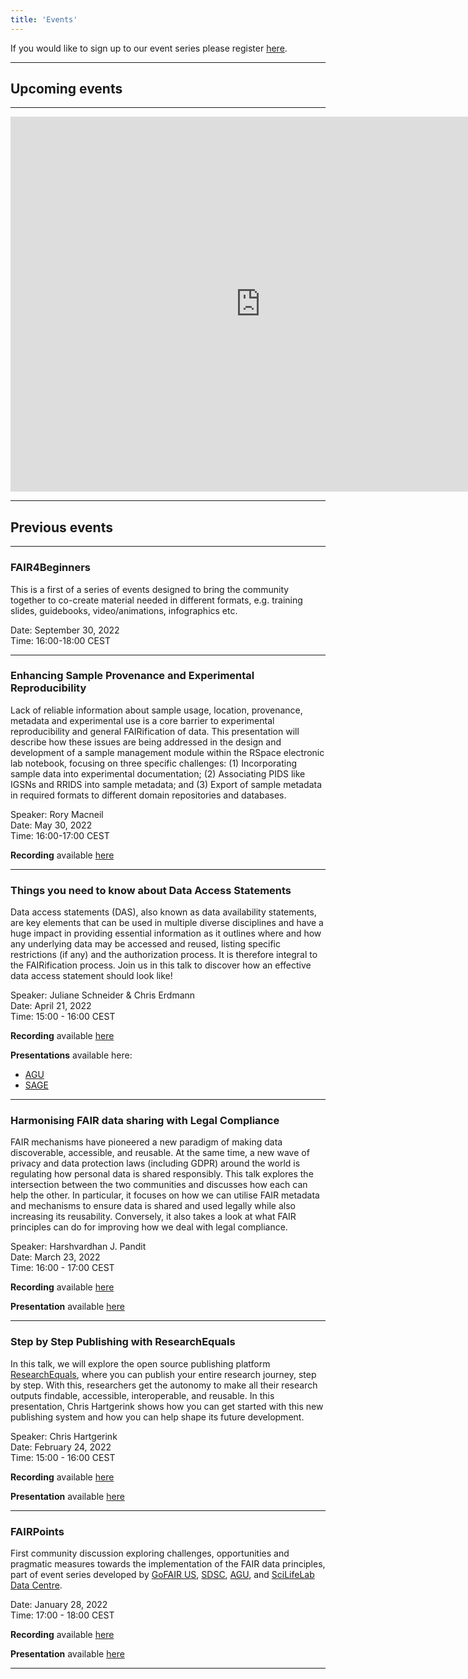 ```yaml
---
title: 'Events'
---
```

If you would like to sign up to our event series please register [here](https://bit.ly/3BEQ06X).

----
## Upcoming events

----

<iframe src="https://calendar.google.com/calendar/embed?src=70fd0b6927140927cd795516b0fa02fc9689837e56bd62c78575bb185d925df1%40group.calendar.google.com&ctz=Europe%2FBerlin" style="border: 0" width="800" height="600" frameborder="0" scrolling="no"></iframe>

----
## Previous events
----
### FAIR4Beginners
This is a first of a series of events designed to bring the community together to co-create material needed in different formats, e.g. training slides, guidebooks, video/animations, infographics etc.

Date: September 30, 2022\
Time: 16:00-18:00 CEST

----
### Enhancing Sample Provenance and Experimental Reproducibility
Lack of reliable information about sample usage, location, provenance, metadata and experimental use is a core barrier to experimental reproducibility and general FAIRification of data.  This presentation will describe how these issues are being addressed in the design and development of a sample management module within the RSpace electronic lab notebook, focusing on three specific challenges: (1) Incorporating sample data into experimental documentation; (2) Associating PIDS like IGSNs and RRIDS into sample metadata; and (3) Export of sample metadata in required formats to different domain repositories and databases.

Speaker: Rory Macneil\
Date: May 30, 2022\
Time: 16:00-17:00 CEST

**Recording** available [here](https://youtu.be/7kDTNHrav3E)

----
### Things you need to know about Data Access Statements
Data access statements (DAS), also known as data availability statements, are key elements that can be used in multiple diverse disciplines and have a huge impact in providing essential information as it outlines where and how any underlying data may be accessed and reused, listing specific restrictions (if any) and the authorization process. It is therefore integral to the FAIRification process. Join us in this talk to discover how an effective data access statement should look like!

Speaker: Juliane Schneider & Chris Erdmann           
Date: April 21, 2022  
Time: 15:00 - 16:00 CEST

**Recording** available [here](https://youtu.be/rpx57qnCGx8)

**Presentations** available here:
- [AGU](https://drive.google.com/file/d/196NRjxsza3V3YIyp1ymiZ1fVWxY6hyZn/view?usp=sharing)
- [SAGE](https://drive.google.com/file/d/1aN7Li_Yo2oObrzS0XyTbuWzIUWOP34xw/view?usp=sharing)
----
### Harmonising FAIR data sharing with Legal Compliance
FAIR mechanisms have pioneered a new paradigm of making data discoverable, accessible, and reusable. At the same time, a new wave of privacy and data protection laws (including GDPR) around the world is regulating how personal data is shared responsibly. This talk explores the intersection between the two communities and discusses how each can help the other. In particular, it focuses on how we can utilise FAIR metadata and mechanisms to ensure data is shared and used legally while also increasing its reusability. Conversely, it also takes a look at what FAIR principles can do for improving how we deal with legal compliance.

Speaker: Harshvardhan J. Pandit           
Date: March 23, 2022  
Time: 16:00 - 17:00 CEST

**Recording** available [here](https://www.youtube.com/watch?v=fTEw6K8YSIQ)

**Presentation** available [here](https://harshp.com/research/presentations#2022-FAIRPoints-Legal-Compliance)

----

### Step by Step Publishing with ResearchEquals
In this talk, we will explore the open source publishing platform [ResearchEquals](https://www.researchequals.com/), where you can publish your entire research journey, step by step. With this, researchers get the autonomy to make all their research outputs findable, accessible, interoperable, and reusable. In this presentation, Chris Hartgerink shows how you can get started with this new publishing system and how you can help shape its future development.

Speaker: Chris Hartgerink             
Date: February 24, 2022  
Time: 15:00 - 16:00 CEST

**Recording** available [here](https://www.youtube.com/watch?v=CD-nJzA9Xg4&t=6s)

**Presentation** available [here]( https://1drv.ms/p/s!AsJaDBb2tSTg2XmnM1JLmtgiy2DP)

----

### FAIRPoints  

First community discussion exploring challenges, opportunities and pragmatic measures towards the implementation of the FAIR data principles, part of event series developed by [GoFAIR US](https://www.go-fair.org/), [SDSC](https://www.sdsc.edu/), [AGU](https://www.agu.org/), and [SciLifeLab Data Centre](https://www.scilifelab.se/data).

Date: January 28, 2022  
Time: 17:00 - 18:00 CEST  

**Recording** available [here](https://youtu.be/1dEv5x5imBw)

**Presentation** available [here](https://drive.google.com/file/d/1-rfaPT7sa5ksu6oSHkRKerVZTxLQmdT-/view?usp=sharing)

----
